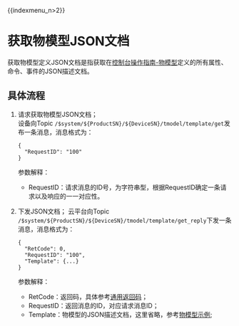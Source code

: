 {{indexmenu_n>2}}

# 获取物模型JSON文档
获取物模型定义JSON文档是指获取在[控制台操作指南-物模型]()定义的所有属性、命令、事件的JSON描述文档。

## 具体流程
1. 请求获取物模型JSON文档；  
   设备向Topic `/$system/${ProductSN}/${DeviceSN}/tmodel/template/get`发布一条消息，消息格式为：
   ```
   {
     "RequestID": "100"
   } 
   ```
   参数解释：
   
   - RequestID：请求消息的ID号，为字符串型，根据RequestID确定一条请求以及响应的一一对应性。
   
2. 下发JSON文档；
   云平台向Topic `/$system/${ProductSN}/${DeviceSN}/tmodel/template/get_reply`下发一条消息，消息格式为：
   ```
   {
	 "RetCode": 0,
	 "RequestID": "100",
	 "Template": {...}
   }
   ```
   参数解释：
   - RetCode：返回码，具体参考[通用返回码]()；
   - RequestID：返回消息的ID，对应请求消息ID；
   - Template：物模型的JSON描述文档，这里省略，参考[物模型示例]();